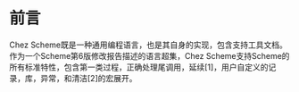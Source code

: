 # 前言

Chez Scheme既是一种通用编程语言，也是其自身的实现，包含支持工具文档。作为一个Scheme第6版修改报告描述的语言超集，Chez Scheme支持Scheme的所有标准特性，包含第一类过程，正确处理尾调用，延续\[1\]，用户自定义的记录，库，异常，和清洁\[2\]的宏展开。

